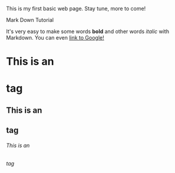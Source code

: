 This is my first basic web page. Stay tune, more to come!

Mark Down Tutorial

It's very easy to make some words **bold** and other words *italic* with Markdown. You can even
  [link to Google!](http://google.com)

# This is an <h1> tag
## This is an <h2> tag
###### This is an <h6> tag
